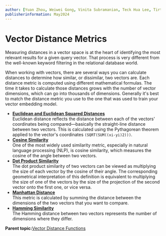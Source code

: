 ```yaml
---
author: [Yuan Zhou, Weiwei Gong, Vinita Subramanian, Teck Hua Lee, Tirthankar Lahiri, Shasank Chavan, Sebastian DeLaHoz, Roger Ford, Rohan Aggarwal, Mark Hornick, Malavika S P, Harichandan Roy, George Krupka, Doug Hood, Dinesh Das, David Jiang, Boriana Milenova, Bonnie Xia, Aurosish Mishra, Angela Amor, Agnivo Saha, Aleksandra Czarlinska, Ramya P, Usha Krishnamurthy, Tulika Das, Suresh Rajan, Sarika Surampudi, Sarah Hirschfeld, Prakash Jashnani, Jody Glover, Jessica True, Mamata Basapur, Maitreyee Chaliha, Gunjan Jain, Frederick Kush, Douglas Williams, Binika Kumar, Jean-Francois Verrier]
publisherinformation: May2024
---
```


# Vector Distance Metrics

Measuring distances in a vector space is at the heart of identifying the most relevant results for a given query vector. That process is very different from the well-known keyword filtering in the relational database world.

When working with vectors, there are several ways you can calculate distances to determine how similar, or dissimilar, two vectors are. Each distance metric is computed using different mathematical formulas. The time it takes to calculate those distances grows with the number of vector dimensions, which can go into thousands of dimensions. Generally it's best to match the distance metric you use to the one that was used to train your vector embedding model.

-   **[Euclidean and Euclidean Squared Distances](GUID-BA22C69B-CC35-4CA4-A845-C9098D254511.md)**  
Euclidean distance reflects the distance between each of the vectors' coordinates being compared—basically the straight-line distance between two vectors. This is calculated using the Pythagorean theorem applied to the vector's coordinates `(SQRT(SUM((xi-yi)2)))`.
-   **[Cosine Similarity](GUID-FFF09EC7-29D3-49C1-9F85-815832BC4B72.md)**  
One of the most widely used similarity metric, especially in natural language processing \(NLP\), is cosine similarity, which measures the cosine of the angle between two vectors.
-   **[Dot Product Similarity](GUID-1BA7C147-041E-4073-A211-4D61287036AF.md)**  
The dot product similarity of two vectors can be viewed as multiplying the size of each vector by the cosine of their angle. The corresponding geometrical interpretation of this definition is equivalent to multiplying the size of one of the vectors by the size of the projection of the second vector onto the first one, or vice versa.
-   **[Manhattan Distance](GUID-5965084E-E8E5-4EEB-A86E-025B7ED8DC02.md)**  
This metric is calculated by summing the distance between the dimensions of the two vectors that you want to compare.
-   **[Hamming Similarity](GUID-EBA30C96-B909-44E6-8561-CDB34D24601F.md)**  
The Hamming distance between two vectors represents the number of dimensions where they differ.

**Parent topic:**[Vector Distance Functions](GUID-8667D062-8084-4E55-8BD7-2C84E05F52FA.md)


